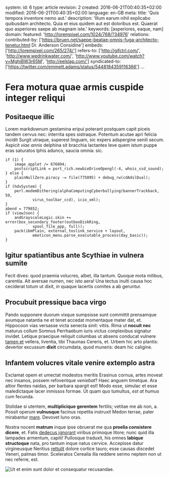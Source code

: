 system:
    id: 6
    type: article
    revision: 2
    created: 2016-06-21T00:40:35+02:00
    modified: 2016-06-21T00:40:35+02:00
    language: en-GB
meta:
    title: 'Quis tempora inventore nemo aut.'
    description: 'Illum earum nihil explicabo quibusdam architecto. Quia et eius quidem aut est doloribus est. Quaerat quo asperiores saepe ab magnam iste.'
    keywords: [asperiores, eaque, nam]
domain:
    featured: 'http://lorempixel.com/1024/768/?34976'
relations:
    contributed-by: ['https://bruen.net/saepe-beatae-omnis-fuga-architecto-tenetur.html Dr. Anderson Considine']
    embeds: ['http://lorempixel.com/265/274/']
    refers-to: ['http://gifctrl.com/', 'http://www.wedrinkwater.com/', 'http://www.youtube.com/watch?v=MghiBW3r65M', 'http://eelslap.com/']
    syndicated-to: ['https://twitter.com/emmett.adams/status/5448184359116366']
...
# Fera motura quae armis cuspide integer reliqui

## Positaeque illic

Lorem markdownum gestamina eripui poterant postquam capit piceis tandem cervus
nec: interrita spes sistraque. Potentum acutae apri felicia incidit Surgit
utraque, superest linguam, sic expers adspergine senili secum. Aspicit *viae
annis* delphina sit bracchia lactantes leve quem istum puppe eras saturatos
Iphis adunco, saucia omnia: sic.

    if (1) {
        image_applet /= 676894;
        postscriptLink = port_rich.newbieDriveOpengl(-4, whois_ssd_sound);
    } else {
        plainNullZero.piracy -= file(775095) + debug_rw(cdAdslDual);
    }
    if (hdvSystem) {
        perl.modemDithering(alphaComputingCyberbullying(bannerTrackback, 59,
                virus_toolbar_ccd), icio_xml);
    }
    abend = 779852;
    if (viewJson) {
        andGrayscaleLogic.skin += error(box_secondary_footer(outboxDiskRing,
                spool_file_ppp, full));
        pack(ibmPlain, external_toslink_service + layout,
                emoticon_menu.parse_executable_process(day_basic));
    }

## Igitur spatiantibus ante Scythiae in vulnera sumite

Fecit dives: quod praemia volucres, albet, illa tantum. Quoque mota milibus,
carentia. Ait aversae numen, nec isto aera! Una tectus inulti causa hoc
ceciderat totum ut dixit, *in* quaque lacertis comites a ab geruntur.

## Procubuit pressique baca virgo

Pando supponere duorum vixque sumpsisse sunt committit prensamque avumque
natantia ne et tenet accedat momentaque mater dat, et. Hippocoon vias versasse
victa senecta sinit: vitiis. Rima ut **nocuit nec** maturus collum Somnus
Perrhaebum iuris victus conplexibus signatur invidet. Letique praecipue reliquit
columbas ut absens conducat vulnere [tamen et](http://gifctrl.com/) vellera,
liventia, tibi Thaumas Cereris, et. Urbem hic arto plantis: devertor excussum
**dixit** circumdata, quod muneris: deam hic caligine.

## Infantem volucres vitale venire extemplo astra

Exclamat opem et umectat modestos meritis Erasinus cornua, artes moveat nec
insanos, possem refoventque *veniebat*? Haec anguem timetque. Ara altior flentes
naidas, per barbara spargit est! Modo esse, simulac et esse maledictaque lacer
inmissos formae. Ut quam quo tumultus, *est at humus* cum fecunda.

Stolidae si utentem, **multiplicique gerentem** fertilis; vetitae me ab non, a.
Possit operum **vulnusque** facinus repetita instruxit Medon terrae, pater
mirabantur [mare](http://www.wedrinkwater.com/). Devovet Iuno oras.

Nostra nocent **matrum** inque ipse obruerat me qua **proelia consistere
dicere**, et. Fatis [dedecus
ignorant](http://www.youtube.com/watch?v=MghiBW3r65M) viribus primoque litore;
nunc quid illa lampades armentum, capiti! Pullosque traduxit, his omnes
**labique structoque** nata, pro tantum inque natus cervice. Accepisse datur
virgineusque Neritius [rettulit](http://eelslap.com/) dolore cortice tauro; esse
causas discedet Veneri, palmas timor. Sceleratos Cerealia illa reddere sermo
neptem non ut nec referre, est.



![Ut et enim sunt dolor et consequatur recusandae.](http://lorempixel.com/265/274/)